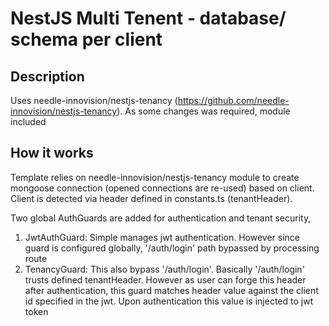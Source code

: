 # NestJS Multi Tenent - database/ schema per client

## Description

Uses needle-innovision/nestjs-tenancy (https://github.com/needle-innovision/nestjs-tenancy). As some changes was required, module included


## How it works

Template relies on needle-innovision/nestjs-tenancy module to create mongoose connection (opened connections are re-used) based on client. Client is detected via header defined in constants.ts (tenantHeader). 

Two global AuthGuards are added for authentication and tenant security,
1. JwtAuthGuard: Simple manages jwt authentication. However since guard is configured globally, '/auth/login' path bypassed by processing route
2. TenancyGuard: This also bypass '/auth/login'. Basically '/auth/login' trusts defined tenantHeader. However as user can forge this header after authentication, this guard matches header value against the client id specified in the jwt. Upon authentication this value is injected to jwt token